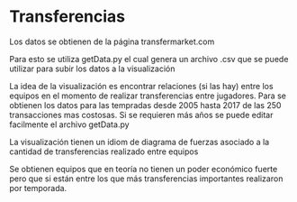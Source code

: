# Transferencias

Los datos se obtienen de la página transfermarket.com 

Para esto se utiliza getData.py el cual genera un archivo .csv que se puede utilizar para subir los datos a la visualización

La idea de la visualización es encontrar relaciones (si las hay) entre los equipos en el momento de realizar transferencias entre jugadores. Para se obtienen los datos para las tempradas desde 2005 hasta 2017 de las 250 transacciones mas costosas. Si se requieren más años se puede editar facilmente el archivo getData.py

La visualización tienen un idiom de diagrama de fuerzas asociado a la cantidad de transferencias realizado entre equipos

Se obtienen equipos que en teoría no tienen un poder económico fuerte pero que si están entre los que más transferencias importantes realizaron por temporada.